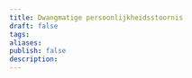 ```yaml
---
title: Dwangmatige persoonlijkheidsstoornis
draft: false
tags: 
aliases: 
publish: false
description:
---
```

